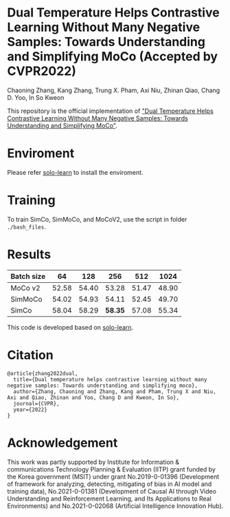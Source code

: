 # Dual Temperature Helps Contrastive Learning Without Many Negative Samples: Towards Understanding and Simplifying MoCo (Accepted by CVPR2022)

Chaoning Zhang, Kang Zhang, Trung X. Pham, Axi Niu, Zhinan Qiao, Chang D. Yoo, In So Kweon

This repository is the official implementation of ["Dual Temperature Helps Contrastive Learning Without Many Negative Samples: Towards Understanding and Simplifying MoCo"](https://arxiv.org/abs/2203.17248).

# Enviroment

Please refer [solo-learn](https://github.com/vturrisi/solo-learn) to install the enviroment.

# Training
To train SimCo, SimMoCo, and MoCoV2, use the script in folder `./bash_files`.

# Results
| Batch size | 64    | 128   | 256            | 512   | 1024  |
|------------|-------|-------|----------------|-------|-------|
| MoCo v2    | 52.58 | 54.40 | 53.28          | 51.47 | 48.90 |
| SimMoCo    | 54.02 | 54.93 | 54.11          | 52.45 | 49.70 |
| SimCo      | 58.04 | 58.29 | **58.35** | 57.08 | 55.34 |

This code is developed based on [solo-learn](https://github.com/vturrisi/solo-learn).

# Citation
```
@article{zhang2022dual,
  title={Dual temperature helps contrastive learning without many negative samples: Towards understanding and simplifying moco},
  author={Zhang, Chaoning and Zhang, Kang and Pham, Trung X and Niu, Axi and Qiao, Zhinan and Yoo, Chang D and Kweon, In So},
  journal={CVPR},
  year={2022}
}
```


# Acknowledgement

This work was partly supported by Institute for Information & communications Technology Planning & Evaluation (IITP) grant funded by the Korea government (MSIT) under grant No.2019-0-01396 (Development of framework for analyzing, detecting, mitigating of bias in AI model and training data), No.2021-0-01381 (Development of Causal AI through Video Understanding and Reinforcement Learning, and Its Applications to Real Environments) and No.2021-0-02068 (Artificial Intelligence Innovation Hub).
